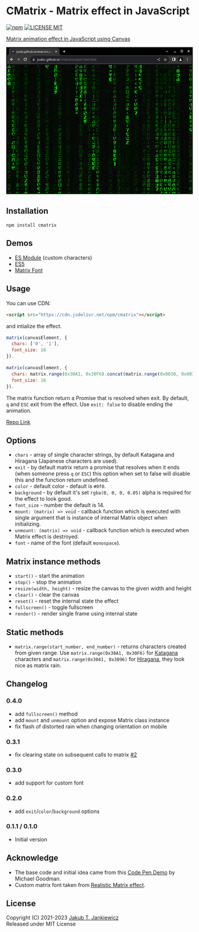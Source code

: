 # CMatrix - Matrix effect in JavaScript

[![npm](https://img.shields.io/badge/npm-0.3.1-blue.svg)](https://www.npmjs.com/package/cmatrix)
[![LICENSE MIT](https://img.shields.io/badge/license-MIT-blue.svg)](https://github.com/jcubic/cmatrix/blob/master/LICENSE)

[Matrix animation effect in JavaScript using Canvas](https://jcubic.github.io/cmatrix/)


![Screenshot of a browser window with Matrix rain effect, green letters that look like Japanese on black background](https://github.com/jcubic/cmatrix/blob/master/assets/screenshot.png?raw=true)

## Installation

```
npm install cmatrix
```

## Demos
* [ES Module](https://jcubic.github.io/cmatrix/demo.mjs.html) (custom characters)
* [ES5](https://jcubic.github.io/cmatrix/demo.html)
* [Matrix Font](https://jcubic.github.io/cmatrix/custom-font.html)

## Usage

You can use CDN:

```html
<script src="https://cdn.jsdelivr.net/npm/cmatrix"></script>
```

and intialize the effect.

```javascript
matrix(canvasElement, {
  chars: ['0', '1'],
  font_size: 16
}).
```

```javascript
matrix(canvasElement, {
  chars: matrix.range(0x30A1, 0x30F6).concat(matrix.range(0x0030, 0x0039)),
  font_size: 16
}).
```

The matrix function return a Promise that is resolved when exit.
By default, `q` and `ESC` exit from the effect. Use `exit: false` to disable ending the animation.

[Repo Link](https://github.com/jcubic/cmatrix)

## Options
* `chars` - array of single character strings, by default Katagana and Hiragana (Japanese characters are used).
* `exit` - by default matrix return a promise that resolves when it ends (when someone press `q` or `ESC`)
           this option when set to false will disable this and the function return undefined.
* `color` - default color - default is `#0f0`.
* `background` - by default it's set `rgba(0, 0, 0, 0.05)` alpha is required for the effect to look good.
* `font_size` - number the default is 14.
* `mount: (matrix) => void` - callback function which is executed with single argument that is instance of internal Matrix object when initializing.
* `unmount: (matrix) => void` - callback function which is executed when Matrix effect is destroyed.
* `font` - name of the font (default `monospace`).

## Matrix instance methods
* `start()` - start the animation
* `stop()` - stop the animation
* `resize(width, height)` - resize the canvas to the given width and height
* `clear()` - clear the canvas
* `reset()` - reset the internal state the effect
* `fullscreen()` - toggle fullscreen
* `render()` - render single frame using internal state

## Static methods
* `matrix.range(start_number, end_number)` - returns characters created from given range. Use `matrix.range(0x30A1, 0x30F6)` for [Katagana](https://en.wikipedia.org/wiki/Katakana) characters and `matrix.range(0x3041, 0x3096)` for [Hiragana](https://en.wikipedia.org/wiki/Hiragana), they look nice as matrix rain.

## Changelog
### 0.4.0
* add `fullscreen()` method
* add `mount` and `unmount` option and expose Matrix class instance
* fix flash of distorted rain when changing orientation on mobile

### 0.3.1
* fix clearing state on subsequent calls to matrix [#2](https://github.com/jcubic/cmatrix/issues/2)

### 0.3.0
* add support for custom font

### 0.2.0
* add `exit`/`color`/`background` options

### 0.1.1 / 0.1.0
* Initial version

## Acknowledge
* The base code and initial idea came from this [Code Pen Demo](https://codepen.io/goodmanmr1/pen/jpPeRR) by Michael Goodman.
* Custom matrix font taken from [Realistic Matrix effect](https://github.com/Rezmason/matrix).

## License
Copyright (C) 2021-2023 [Jakub T. Jankiewicz](https://jcubic.pl/me)<br/>
Released under MIT License
